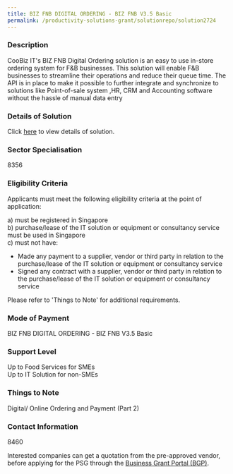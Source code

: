```yaml
---
title: BIZ FNB DIGITAL ORDERING - BIZ FNB V3.5 Basic
permalink: /productivity-solutions-grant/solutionrepo/solution2724
---
```


### Description

CooBiz IT's BIZ FNB Digital Ordering solution is an easy to use in-store ordering system for F&B businesses.  This solution will enable F&B businesses to streamline their operations and reduce their queue time. The API is in place to make it possible to further integrate and synchronize to solutions like Point-of-sale system ,HR, CRM and Accounting software without the hassle of manual data entry

### Details of Solution

Click <a href='Coobiz IT Solutions Pte Ltd' target='_blank' rel='noopener'>here</a> to view details of solution.

### Sector Specialisation

 8356 

### Eligibility Criteria

Applicants must meet the following eligibility criteria at the point of application:

a) must be registered in Singapore <br>
b) purchase/lease of the IT solution or equipment or consultancy service must be used in Singapore <br>
c) must not have:
- Made any payment to a supplier, vendor or third party in relation to the purchase/lease of the IT solution or equipment or consultancy service
- Signed any contract with a supplier, vendor or third party in relation to the purchase/lease of the IT solution or equipment or consultancy service

Please refer to 'Things to Note' for additional requirements.

### Mode of Payment
BIZ FNB DIGITAL ORDERING - BIZ FNB V3.5 Basic

### Support Level
Up to Food Services for SMEs <br>
Up to IT Solution for non-SMEs

### Things to Note
Digital/ Online Ordering and Payment (Part 2)

### Contact Information
8460

Interested companies can get a quotation from the pre-approved vendor, before applying for the PSG through the <a target='_blank' rel='noopener' href='https://www.businessgrants.gov.sg/'>Business Grant Portal (BGP)</a>.
